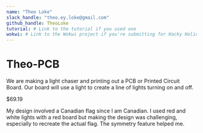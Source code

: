 ```yaml
---
name: "Theo Loke"
slack_handle: "theo.ey.loke@gmail.com"
github_handle: TheoLoke
tutorial: # Link to the tutorial if you used one
wokwi: # Link to the Wokwi project if you're submitting for Hacky Holidays
---
```


# Theo-PCB

<!-- Describe your board in 2-3 sentences. What are you making? What will it do? -->
We are making a light chaser and printing out a PCB or Printed Circuit Board. Our board will use a light to create a line of lights turning on and off. 

<!-- How much is it going to cost? --> 
$69.19

<!-- Tell us a little bit about your design process. What were some challenges? What helped? ***Totally optional*** -->
My design involved a Canadian flag since I am Canadian. I used red and white lights with a red board but making the design was challenging, especially to recreate the actual flag. The symmetry feature helped me.
